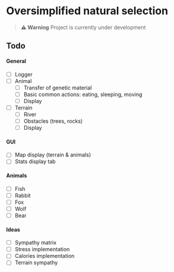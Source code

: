 # Oversimplified natural selection

> **⚠ Warning**
> Project is currently under development

## Todo

#### General

- [ ] Logger
- [ ] Animal
    - [ ] Transfer of genetic material
    - [ ] Basic common actions: eating, sleeping, moving
    - [ ] Display
- [ ] Terrain
    - [ ] River
    - [ ] Obstacles (trees, rocks)
    - [ ] Display

#### GUI

- [ ] Map display (terrain & animals)
- [ ] Stats display tab

#### Animals

- [ ] Fish
- [ ] Rabbit
- [ ] Fox
- [ ] Wolf
- [ ] Bear

#### Ideas

- [ ] Sympathy matrix
- [ ] Stress implementation
- [ ] Calories implementation
- [ ] Terrain sympathy
